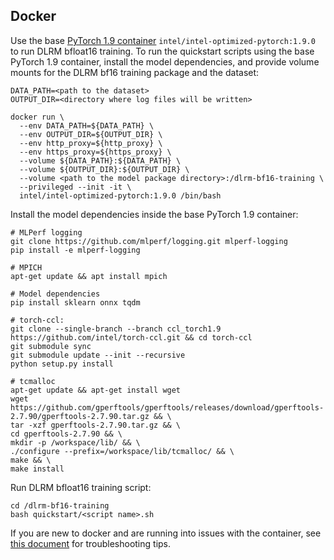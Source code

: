 <!--- 50. Docker -->
## Docker

Use the base [PyTorch 1.9 container](https://hub.docker.com/r/intel/intel-optimized-pytorch/) 
`intel/intel-optimized-pytorch:1.9.0` to run DLRM bfloat16 training.
To run the quickstart scripts using the base PyTorch 1.9 container, install the model dependencies, and provide volume mounts for the DLRM bf16 training package and the dataset:

```
DATA_PATH=<path to the dataset>
OUTPUT_DIR=<directory where log files will be written>

docker run \
  --env DATA_PATH=${DATA_PATH} \
  --env OUTPUT_DIR=${OUTPUT_DIR} \
  --env http_proxy=${http_proxy} \
  --env https_proxy=${https_proxy} \
  --volume ${DATA_PATH}:${DATA_PATH} \
  --volume ${OUTPUT_DIR}:${OUTPUT_DIR} \
  --volume <path to the model package directory>:/dlrm-bf16-training \
  --privileged --init -it \
  intel/intel-optimized-pytorch:1.9.0 /bin/bash 
```

Install the model dependencies inside the base PyTorch 1.9 container:
```
# MLPerf logging
git clone https://github.com/mlperf/logging.git mlperf-logging
pip install -e mlperf-logging

# MPICH
apt-get update && apt install mpich

# Model dependencies
pip install sklearn onnx tqdm

# torch-ccl:
git clone --single-branch --branch ccl_torch1.9 https://github.com/intel/torch-ccl.git && cd torch-ccl 
git submodule sync 
git submodule update --init --recursive
python setup.py install

# tcmalloc
apt-get update && apt-get install wget
wget https://github.com/gperftools/gperftools/releases/download/gperftools-2.7.90/gperftools-2.7.90.tar.gz && \
tar -xzf gperftools-2.7.90.tar.gz && \
cd gperftools-2.7.90 && \
mkdir -p /workspace/lib/ && \
./configure --prefix=/workspace/lib/tcmalloc/ && \
make && \
make install
```

Run DLRM bfloat16 training script:
```
cd /dlrm-bf16-training
bash quickstart/<script name>.sh
```

If you are new to docker and are running into issues with the container,
see [this document](https://github.com/IntelAI/models/tree/master/docs/general/docker.md)
for troubleshooting tips.
